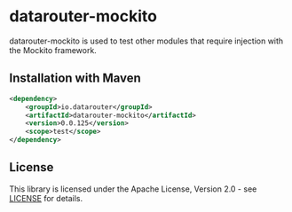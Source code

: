 # datarouter-mockito

datarouter-mockito is used to test other modules that require injection with the Mockito framework.

## Installation with Maven

```xml
<dependency>
	<groupId>io.datarouter</groupId>
	<artifactId>datarouter-mockito</artifactId>
	<version>0.0.125</version>
	<scope>test</scope>
</dependency>
```

## License

This library is licensed under the Apache License, Version 2.0 - see [LICENSE](../LICENSE) for details.
